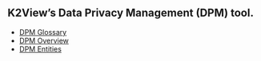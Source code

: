 

## K2View’s Data Privacy Management (DPM) tool. 


* [DPM Glossary](/articles/00_DPM_User_Guide/02_DPM_Glossary.md)  
* [DPM Overview](/articles/00_DPM_User_Guide/03_DPM_Overview.md)
* [DPM Entities](/articles/00_DPM_User_Guide/03_DPM_Overview.md.md)




